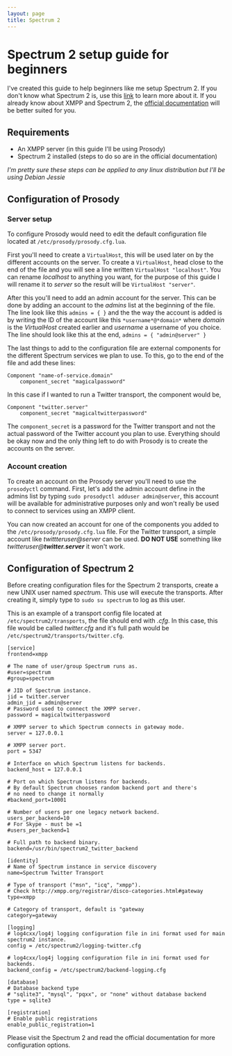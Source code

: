 ```yaml
---
layout: page
title: Spectrum 2
---
```


# Spectrum 2 setup guide for beginners

I've created this guide to help beginners like me setup Spectrum 2. If you don't know what Spectrum 2 is, use this [link](http://spectrum.im/) to learn more about it. If you already know about XMPP and Spectrum 2, the [official documentation](http://spectrum.im/documentation/admin.html) will be better suited for you.

## Requirements
* An XMPP server (in this guide I'll be using Prosody)
* Spectrum 2 installed (steps to do so are in the official documentation)

*I'm pretty sure these steps can be applied to any linux distribution but I'll be using Debian Jessie*

## Configuration of Prosody

### Server setup
To configure Prosody would need to edit the default configuration file located at ``/etc/prosody/prosody.cfg.lua``.

First you'll need to create a ``VirtualHost``, this will be used later on by the different accounts on the server. To create a ``VirtualHost``, head close to the end of the file and you will see a line written ``VirtualHost "localhost"``. You can rename *localhost* to anything you want, for the purpose of this guide I will rename it to *server* so the result will be ``VirtualHost "server"``. 

After this you'll need to add an admin account for the server. This can be done by adding an account to the *admins* list at the beginning of the file. The line look like this ``admins = { }`` and the the way the account is added is by writing the ID of the account like this ``*username*@*domain*`` where *domain* is the *VirtualHost* created earlier and *username* a username of you choice. The line should look like this at the end, ``admins = { "admin@server" }``

The last things to add to the configuration file are external components for the different Spectrum services we plan to use. To this, go to the end of the file and add these lines:
	
	Component "name-of-service.domain"
		component_secret "magicalpassword"

In this case if I wanted to run a Twitter transport, the component would be,
	
	Component "twitter.server"
		component_secret "magicaltwitterpassword"

The ``component_secret`` is a password for the Twitter transport and not the actual password of the Twitter account you plan to use. Everything should be okay now and the only thing left to do with Prosody is to create the accounts on the server.

### Account creation
To create an account on the Prosody server you'll need to use the ``prosodyctl`` command. First, let's add the admin account define in the admins list by typing ``sudo prosodyctl adduser admin@server``, this account will be available for administrative purposes only and won't really be used to connect to services using an XMPP client.

You can now created an account for one of the components you added to the ``/etc/prosody/prosody.cfg.lua`` file. For the Twitter transport, a simple account like *twittteruser@server* can be used. **DO NOT USE** something like _twitteruser@**twitter.server**_ it won't work.

## Configuration of Spectrum 2
Before creating configuration files for the Spectrum 2 transports, create a new UNIX user named *spectrum*. This use will execute the transports. After creating it, simply type to ``sudo su spectrum`` to log as this user.

This is an example of a transport config file located at ``/etc/spectrum2/transports``, the file should end with *.cfg*. In this case, this file would be called *twitter.cfg* and it's full path would be ``/etc/spectrum2/transports/twitter.cfg``.

	[service]
	frontend=xmpp
	
	# The name of user/group Spectrum runs as.
	#user=spectrum
	#group=spectrum
	
	# JID of Spectrum instance.
	jid = twitter.server
	admin_jid = admin@server
	# Password used to connect the XMPP server.
	password = magicaltwitterpassword
	
	# XMPP server to which Spectrum connects in gateway mode.
	server = 127.0.0.1
	
	# XMPP server port.
	port = 5347
	
	# Interface on which Spectrum listens for backends.
	backend_host = 127.0.0.1
	
	# Port on which Spectrum listens for backends.
	# By default Spectrum chooses random backend port and there's
	# no need to change it normally
	#backend_port=10001
	
	# Number of users per one legacy network backend.
	users_per_backend=10
	# For Skype - must be =1
	#users_per_backend=1
	
	# Full path to backend binary.
	backend=/usr/bin/spectrum2_twitter_backend
	
	[identity]
	# Name of Spectrum instance in service discovery
	name=Spectrum Twitter Transport
	
	# Type of transport ("msn", "icq", "xmpp").
	# Check http://xmpp.org/registrar/disco-categories.html#gateway
	type=xmpp
	
	# Category of transport, default is "gateway
	category=gateway
	
	[logging]
	# log4cxx/log4j logging configuration file in ini format used for main spectrum2 instance.
	config = /etc/spectrum2/logging-twitter.cfg
	
	# log4cxx/log4j logging configuration file in ini format used for backends.
	backend_config = /etc/spectrum2/backend-logging.cfg
	
	[database]
	# Database backend type
	# "sqlite3", "mysql", "pqxx", or "none" without database backend
	type = sqlite3
	
	[registration]
	# Enable public registrations
	enable_public_registration=1

Please visit the Spectrum 2 and read the official documentation for more configuration options.
